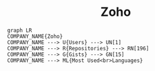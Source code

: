 <h1 align="center">Zoho</h1>

```mermaid
graph LR
COMPANY_NAME{Zoho}
COMPANY_NAME ---> U{Users} ---> UN[1]
COMPANY_NAME ---> R{Repositories} ---> RN[196]
COMPANY_NAME ---> G{Gists} ---> GN[15]
COMPANY_NAME ---> ML{Most Used<br>Languages}
```
